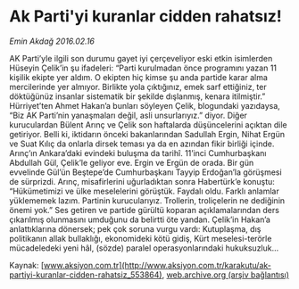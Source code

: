 # Ak Parti'yi kuranlar cidden rahatsız!

*Emin Akdağ 2016.02.16*

<div class="pNewsDetailMainContent ctx_content" itemprop="articleBody">
 <p>
  AK Parti’yle ilgili son durumu gayet iyi çerçeveliyor eski etkin isimlerden Hüseyin Çelik’in şu ifadeleri: “Parti kurulmadan önce programını yazan 11 kişilik ekipte yer aldım. O ekipten hiç kimse şu anda partide karar alma mercilerinde yer almıyor. Birlikte yola çıktığınız, emek sarf ettiğiniz, ter döktüğünüz insanlar sistematik bir şekilde dışlanmış, kenara itilmiştir.” Hürriyet’ten Ahmet Hakan’a bunları söyleyen Çelik, blogundaki yazıdaysa, “Biz AK Parti’nin yanaşmaları değil, asli unsurlarıyız.” diyor. Diğer kuruculardan Bülent Arınç ve Çelik son haftalarda düşüncelerini açıktan dile getiriyor. Belli ki, iktidarın önceki bakanlarından Sadullah Ergin, Nihat Ergün ve Suat Kılıç da onlarla dirsek teması ya da en azından fikir birliği içinde. Arınç’ın Ankara’daki evindeki buluşma da tarihî. 11’inci Cumhurbaşkanı Abdullah Gül, Çelik’le geliyor eve. Ergin ve Ergün de orada. Bir gün evvelinde Gül’ün Beştepe’de Cumhurbaşkanı Tayyip Erdoğan’la görüşmesi de sürprizdi. Arınç, misafirlerini uğurladıktan sonra Habertürk’e konuştu: “Hükümetimizi ve ülke meselelerini görüştük. Faydalı oldu. Farklı anlamlar yüklememek lazım. Partinin kurucularıyız. Trollerin, troliçelerin ne dediğinin önemi yok.” Ses getiren ve partide gürültü koparan açıklamalarından ders çıkarılmış olunmasını umduğunu da belirtti öte yandan. Çelik’in Hakan’a anlattıklarına dönersek; pek çok soruna vurgu vardı: Kutuplaşma, dış politikanın allak bullaklığı, ekonomideki kötü gidiş, Kürt meselesi-terörle mücadeledeki yeni hâl, (sözde) paralel operasyonlarındaki hukuksuzluk...
 </p>
</div>


Kaynak: [www.aksiyon.com.tr](http://www.aksiyon.com.tr/karakutu/ak-partiyi-kuranlar-cidden-rahatsiz_553864), [web.archive.org (arşiv bağlantısı)](http://web.archive.org/web/20160217091952/http://www.aksiyon.com.tr/karakutu/ak-partiyi-kuranlar-cidden-rahatsiz_553864)
